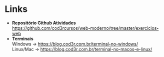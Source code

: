 # Links  
  
- **Repositório Github Atividades**  
  https://github.com/cod3rcursos/web-moderno/tree/master/exercicios-web
- **Terminais**  
  Windows -> https://blog.cod3r.com.br/terminal-no-windows/  
  Linux/Mac -> https://blog.cod3r.com.br/terminal-no-macos-e-linux/  

